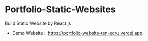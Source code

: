 # Portfolio-Static-Websites

Build Static Website by React.js

- Demo Website :  https://portfolio-website-ten-ecru.vercel.app
